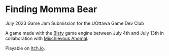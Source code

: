 # Finding Momma Bear
July 2023 Game Jam Submission for the UOttawa Game Dev Club

A game made with the [Bisty](https://bitsy.org/) game engine between July 4th and July 13th in collaboration with [Mischievous Anomal](https://mischievous-anomaly.itch.io/).

Playable on [Itch.io](https://zepry.itch.io/finding-momma-bear).
